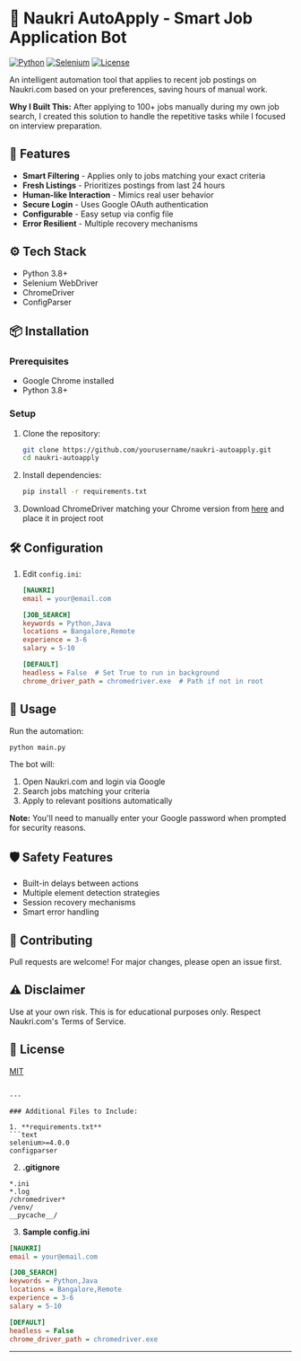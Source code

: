 # 🚀 Naukri AutoApply - Smart Job Application Bot

[![Python](https://img.shields.io/badge/Python-3.8+-blue.svg)](https://python.org)
[![Selenium](https://img.shields.io/badge/Selenium-4.0+-orange.svg)](https://selenium.dev)
[![License](https://img.shields.io/badge/License-MIT-green.svg)](LICENSE)

An intelligent automation tool that applies to recent job postings on Naukri.com based on your preferences, saving hours of manual work.

**Why I Built This:** After applying to 100+ jobs manually during my own job search, I created this solution to handle the repetitive tasks while I focused on interview preparation.

## 🌟 Features

- **Smart Filtering** - Applies only to jobs matching your exact criteria
- **Fresh Listings** - Prioritizes postings from last 24 hours
- **Human-like Interaction** - Mimics real user behavior
- **Secure Login** - Uses Google OAuth authentication
- **Configurable** - Easy setup via config file
- **Error Resilient** - Multiple recovery mechanisms

## ⚙️ Tech Stack

- Python 3.8+
- Selenium WebDriver
- ChromeDriver
- ConfigParser

## 📦 Installation

### Prerequisites
- Google Chrome installed
- Python 3.8+

### Setup
1. Clone the repository:
   ```bash
   git clone https://github.com/yourusername/naukri-autoapply.git
   cd naukri-autoapply
   ```

2. Install dependencies:
   ```bash
   pip install -r requirements.txt
   ```

3. Download ChromeDriver matching your Chrome version from [here](https://chromedriver.chromium.org/downloads) and place it in project root

## 🛠 Configuration

1. Edit `config.ini`:
   ```ini
   [NAUKRI]
   email = your@email.com
   
   [JOB_SEARCH]
   keywords = Python,Java
   locations = Bangalore,Remote
   experience = 3-6
   salary = 5-10
   
   [DEFAULT]
   headless = False  # Set True to run in background
   chrome_driver_path = chromedriver.exe  # Path if not in root
   ```

## 🚀 Usage

Run the automation:
```bash
python main.py
```

The bot will:
1. Open Naukri.com and login via Google
2. Search jobs matching your criteria
3. Apply to relevant positions automatically

**Note:** You'll need to manually enter your Google password when prompted for security reasons.

## 🛡️ Safety Features

- Built-in delays between actions
- Multiple element detection strategies
- Session recovery mechanisms
- Smart error handling

## 🤝 Contributing

Pull requests are welcome! For major changes, please open an issue first.

## ⚠️ Disclaimer

Use at your own risk. This is for educational purposes only. Respect Naukri.com's Terms of Service.

## 📜 License

[MIT](LICENSE)
```

---

### Additional Files to Include:

1. **requirements.txt**
```text
selenium>=4.0.0
configparser
```

2. **.gitignore**
```text
*.ini
*.log
/chromedriver*
/venv/
__pycache__/
```

3. **Sample config.ini**
```ini
[NAUKRI]
email = your@email.com

[JOB_SEARCH]
keywords = Python,Java
locations = Bangalore,Remote
experience = 3-6
salary = 5-10

[DEFAULT]
headless = False
chrome_driver_path = chromedriver.exe
```
---
